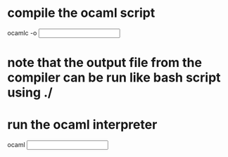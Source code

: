 # compile the ocaml script
ocamlc -o <output file name> <input file name>

# note that the output file from the compiler can be run like bash script using ./

# run the ocaml interpreter
ocaml <input file name>
